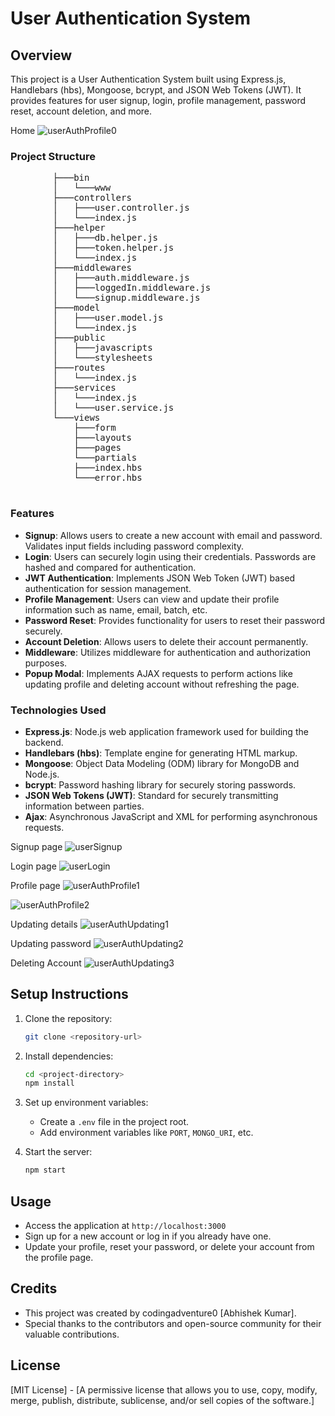 ﻿# User Authentication System

## Overview
This project is a User Authentication System built using Express.js, Handlebars (hbs), Mongoose, bcrypt, and JSON Web Tokens (JWT). It provides features for user signup, login, profile management, password reset, account deletion, and more.

Home
![userAuthProfile0](https://github.com/codingadventure0/User-Authentication-System/assets/136961510/ccca3696-135c-4ce0-a5b9-196a664c7ee5)

### Project Structure
<pre>
        ├───bin
        │   └───www
        ├───controllers
        │   ├───user.controller.js
        │   └───index.js
        ├───helper
        │   ├───db.helper.js
        │   ├───token.helper.js
        │   └───index.js
        ├───middlewares
        │   ├───auth.middleware.js
        │   ├───loggedIn.middleware.js
        │   └───signup.middleware.js
        ├───model
        │   ├───user.model.js
        │   └───index.js
        ├───public
        │   ├───javascripts
        │   └───stylesheets
        ├───routes
        │   └───index.js
        ├───services
        │   └───index.js
        │   └───user.service.js
        └───views
            ├───form
            ├───layouts
            ├───pages
            └───partials
            ├───index.hbs
            └───error.hbs
    </pre>


### Features
- **Signup**: Allows users to create a new account with email and password. Validates input fields including password complexity.
- **Login**: Users can securely login using their credentials. Passwords are hashed and compared for authentication.
- **JWT Authentication**: Implements JSON Web Token (JWT) based authentication for session management.
- **Profile Management**: Users can view and update their profile information such as name, email, batch, etc.
- **Password Reset**: Provides functionality for users to reset their password securely.
- **Account Deletion**: Allows users to delete their account permanently.
- **Middleware**: Utilizes middleware for authentication and authorization purposes.
- **Popup Modal**: Implements AJAX requests to perform actions like updating profile and deleting account without refreshing the page.

### Technologies Used
- **Express.js**: Node.js web application framework used for building the backend.
- **Handlebars (hbs)**: Template engine for generating HTML markup.
- **Mongoose**: Object Data Modeling (ODM) library for MongoDB and Node.js.
- **bcrypt**: Password hashing library for securely storing passwords.
- **JSON Web Tokens (JWT)**: Standard for securely transmitting information between parties.
- **Ajax**: Asynchronous JavaScript and XML for performing asynchronous requests.

Signup page
![userSignup](https://github.com/codingadventure0/User-Authentication-System/assets/136961510/f479c91e-835f-4a31-9fc8-8cb8110cd2bf)

Login page
![userLogin](https://github.com/codingadventure0/User-Authentication-System/assets/136961510/1f26ff92-127a-40df-93f0-81befa7e5d44)

Profile page
![userAuthProfile1](https://github.com/codingadventure0/User-Authentication-System/assets/136961510/e9c169f8-bb19-41f2-967a-b5ed077be44c)

![userAuthProfile2](https://github.com/codingadventure0/User-Authentication-System/assets/136961510/3d635e97-396a-47cc-a3c7-5d0f3d3f1a74)

Updating details
![userAuthUpdating1](https://github.com/codingadventure0/User-Authentication-System/assets/136961510/ad86677b-5a31-4816-8acc-67c1576d8b59)

Updating password
![userAuthUpdating2](https://github.com/codingadventure0/User-Authentication-System/assets/136961510/b1e77920-c04b-4609-902c-50bc1e2eec1a)

Deleting Account
![userAuthUpdating3](https://github.com/codingadventure0/User-Authentication-System/assets/136961510/008db8a1-f57b-4a8a-ae79-602604be6cf0)

## Setup Instructions
1. Clone the repository:
   ```bash
   git clone <repository-url>
   ```

2. Install dependencies:
   ```bash
   cd <project-directory>
   npm install
   ```

3. Set up environment variables:
   - Create a `.env` file in the project root.
   - Add environment variables like `PORT`, `MONGO_URI`, etc.

4. Start the server:
   ```bash
   npm start
   ```

## Usage
- Access the application at `http://localhost:3000`
- Sign up for a new account or log in if you already have one.
- Update your profile, reset your password, or delete your account from the profile page.

## Credits
- This project was created by codingadventure0 [Abhishek Kumar].
- Special thanks to the contributors and open-source community for their valuable contributions.

## License
[MIT License] - [A permissive license that allows you to use, copy, modify, merge, publish, distribute, sublicense, and/or sell copies of the software.]

